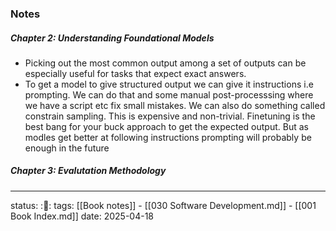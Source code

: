 ### Notes

##### Chapter 2: Understanding Foundational Models

- Picking out the most common output among a set of outputs can be especially
  useful for tasks that expect exact answers.
- To get a model to give structured output we can give it instructions i.e
  prompting. We can do that and some manual post-processsing where we have a
  script etc fix small mistakes. We can also do something called constrain
  sampling. This is expensive and non-trivial. Finetuning is the best bang for
  your buck approach to get the expected output. But as modles get better at
  following instructions prompting will probably be enough in the future

##### Chapter 3: Evalutation Methodology

---
status: :📖:
tags: [[Book notes]] - [[030 Software Development.md]] - [[001 Book Index.md]]
date: 2025-04-18
